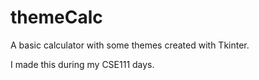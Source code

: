 # themeCalc
A basic calculator with some themes created with Tkinter.

I made this during my CSE111 days.
